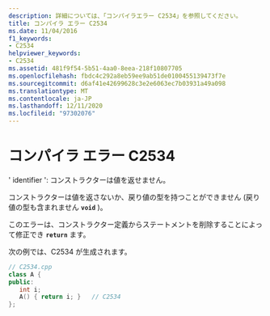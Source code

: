 ```yaml
---
description: 詳細については、「コンパイラエラー C2534」を参照してください。
title: コンパイラ エラー C2534
ms.date: 11/04/2016
f1_keywords:
- C2534
helpviewer_keywords:
- C2534
ms.assetid: 481f9f54-5b51-4aa0-8eea-218f10807705
ms.openlocfilehash: fbdc4c292a8eb59ee9ab51de0100455139473f7e
ms.sourcegitcommit: d6af41e42699628c3e2e6063ec7b03931a49a098
ms.translationtype: MT
ms.contentlocale: ja-JP
ms.lasthandoff: 12/11/2020
ms.locfileid: "97302076"
---
```

# <a name="compiler-error-c2534"></a>コンパイラ エラー C2534

' identifier ': コンストラクターは値を返せません。

コンストラクターは値を返さないか、戻り値の型を持つことができません (戻り値の型も含まれません **`void`** )。

このエラーは、コンストラクター定義からステートメントを削除することによって修正でき **`return`** ます。

次の例では、C2534 が生成されます。

```cpp
// C2534.cpp
class A {
public:
   int i;
   A() { return i; }   // C2534
};
```
